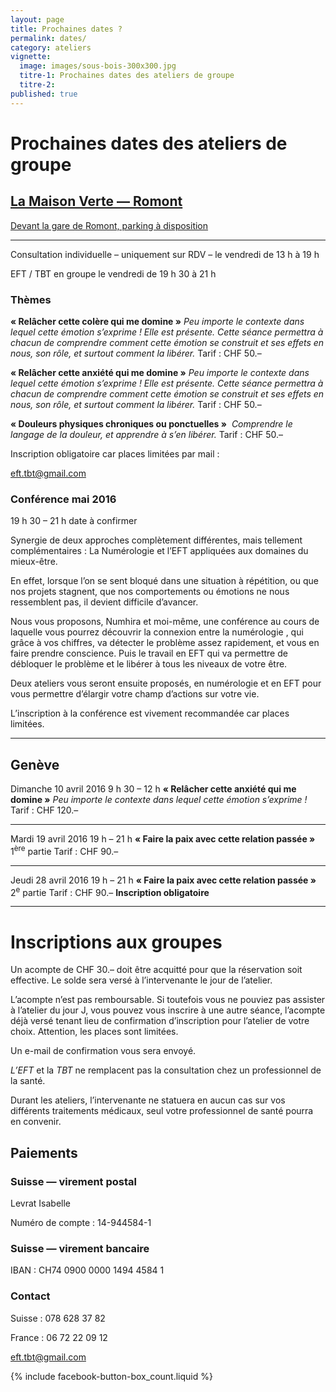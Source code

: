 ```yaml
---
layout: page
title: Prochaines dates ?
permalink: dates/
category: ateliers
vignette:
  image: images/sous-bois-300x300.jpg
  titre-1: Prochaines dates des ateliers de groupe
  titre-2:
published: true
---
```



# Prochaines dates des ateliers de groupe



## [La Maison Verte — Romont](http://maison-verte.ch/)

[Devant la gare de Romont, parking à disposition](https://goo.gl/maps/de1IP)


---

Consultation individuelle – uniquement sur RDV – le vendredi de 13 h à 19 h

EFT / TBT en groupe le vendredi de 19 h 30 à 21 h

### Thèmes

**« Relâcher cette colère qui me domine »**
*Peu importe le contexte dans lequel cette émotion s’exprime ! Elle est présente. Cette séance permettra à chacun de comprendre comment cette émotion se construit et ses effets en nous, son rôle, et surtout comment la libérer.*
Tarif : CHF 50.–

**« Relâcher cette anxiété qui me domine »**
*Peu importe le contexte dans lequel cette émotion s’exprime ! Elle est présente. Cette séance permettra à chacun de comprendre comment cette émotion se construit et ses effets en nous, son rôle, et surtout comment la libérer.*
Tarif : CHF 50.–

**« Douleurs physiques chroniques ou ponctuelles »**
 *Comprendre le langage de la douleur, et apprendre à s’en libérer.*
Tarif : CHF 50.–

Inscription obligatoire car places limitées par mail :

<eft.tbt@gmail.com>


### Conférence mai 2016

19 h 30 – 21 h
date à confirmer

Synergie de deux approches complètement différentes, mais tellement complémentaires : La Numérologie et l’EFT appliquées aux domaines du mieux-être.

En effet, lorsque l’on se sent bloqué dans une situation à répétition, ou que nos projets stagnent, que nos comportements ou émotions ne nous ressemblent pas, il devient difficile d’avancer.

Nous vous proposons, Numhira et moi-même, une conférence au cours de laquelle vous pourrez découvrir la connexion entre la numérologie , qui grâce à vos chiffres, va détecter le problème assez rapidement, et vous en faire prendre conscience. Puis le travail en EFT qui va permettre de débloquer le problème et le libérer à tous les niveaux de votre être.

Deux ateliers vous seront ensuite proposés, en numérologie et en EFT pour vous permettre d’élargir votre champ d’actions sur votre vie.

L’inscription à la conférence est vivement recommandée car places limitées.




---

## Genève

Dimanche 10 avril 2016
9 h 30 – 12 h
**« Relâcher cette anxiété qui me domine »**
*Peu importe le contexte dans lequel cette émotion s’exprime !*
Tarif : CHF 120.–

---

Mardi 19 avril 2016
19 h – 21 h
**« Faire la paix avec cette relation passée »**
1<sup>ère</sup> partie
Tarif : CHF 90.–

---

Jeudi 28 avril 2016
19 h – 21 h
**« Faire la paix avec cette relation passée »**
2<sup>e</sup> partie
Tarif : CHF 90.–
**Inscription obligatoire**

---


# Inscriptions aux groupes

Un acompte de CHF 30.– doit être acquitté pour que la réservation soit effective. Le solde sera versé à l’intervenante le jour de l’atelier.

L’acompte n’est pas remboursable. Si toutefois vous ne pouviez pas assister à l’atelier du jour J, vous pouvez vous inscrire à une autre séance, l’acompte déjà versé tenant lieu de confirmation d’inscription pour l’atelier de votre choix. Attention, les places sont limitées.

Un e-mail de confirmation vous sera envoyé.

*L’EFT* et la *TBT* ne remplacent pas la consultation chez un professionnel de la santé.

Durant les ateliers, l’intervenante ne statuera en aucun cas sur vos différents traitements médicaux, seul votre professionnel de santé pourra en convenir.



## Paiements


### Suisse — virement postal

Levrat Isabelle

Numéro de compte : 14-944584-1



### Suisse — virement bancaire

IBAN : CH74 0900 0000 1494 4584 1



### Contact

<i class="fa fa-mobile"></i> Suisse : 078 628 37 82

<i class="fa fa-mobile"></i> France : 06 72 22 09 12

<eft.tbt@gmail.com>


{% include facebook-button-box_count.liquid %}

